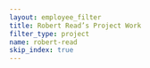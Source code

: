 ```yaml
---
layout: employee_filter
title: Robert Read’s Project Work
filter_type: project
name: robert-read
skip_index: true
---
```

